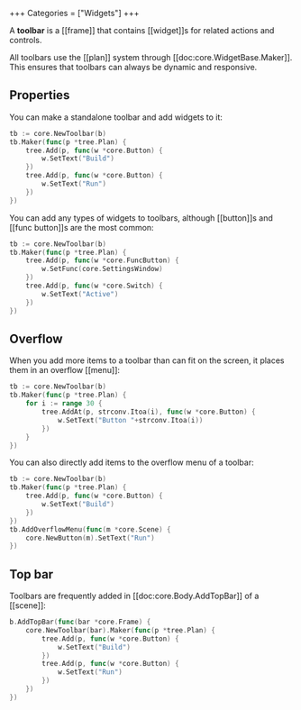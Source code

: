 +++
Categories = ["Widgets"]
+++

A **toolbar** is a [[frame]] that contains [[widget]]s for related actions and controls.

All toolbars use the [[plan]] system through [[doc:core.WidgetBase.Maker]]. This ensures that toolbars can always be dynamic and responsive.

## Properties

You can make a standalone toolbar and add widgets to it:

```Go
tb := core.NewToolbar(b)
tb.Maker(func(p *tree.Plan) {
    tree.Add(p, func(w *core.Button) {
        w.SetText("Build")
    })
    tree.Add(p, func(w *core.Button) {
        w.SetText("Run")
    })
})
```

You can add any types of widgets to toolbars, although [[button]]s and [[func button]]s are the most common:

```Go
tb := core.NewToolbar(b)
tb.Maker(func(p *tree.Plan) {
    tree.Add(p, func(w *core.FuncButton) {
        w.SetFunc(core.SettingsWindow)
    })
    tree.Add(p, func(w *core.Switch) {
        w.SetText("Active")
    })
})
```

## Overflow

When you add more items to a toolbar than can fit on the screen, it places them in an overflow [[menu]]:

```Go
tb := core.NewToolbar(b)
tb.Maker(func(p *tree.Plan) {
    for i := range 30 {
        tree.AddAt(p, strconv.Itoa(i), func(w *core.Button) {
            w.SetText("Button "+strconv.Itoa(i))
        })
    }
})
```

You can also directly add items to the overflow menu of a toolbar:

```Go
tb := core.NewToolbar(b)
tb.Maker(func(p *tree.Plan) {
    tree.Add(p, func(w *core.Button) {
        w.SetText("Build")
    })
})
tb.AddOverflowMenu(func(m *core.Scene) {
    core.NewButton(m).SetText("Run")
})
```

## Top bar

Toolbars are frequently added in [[doc:core.Body.AddTopBar]] of a [[scene]]:

```go
b.AddTopBar(func(bar *core.Frame) {
    core.NewToolbar(bar).Maker(func(p *tree.Plan) {
        tree.Add(p, func(w *core.Button) {
            w.SetText("Build")
        })
        tree.Add(p, func(w *core.Button) {
            w.SetText("Run")
        })
    })
})
```
